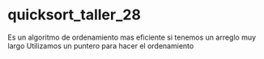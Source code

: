 # quicksort_taller_28
Es un algoritmo de ordenamiento mas eficiente si tenemos un arreglo muy largo
Utilizamos un puntero para hacer el ordenamiento
